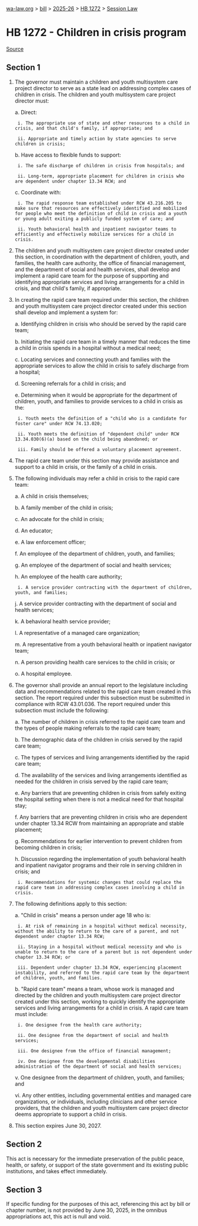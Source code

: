 [wa-law.org](/) > [bill](/bill/) > [2025-26](/bill/2025-26/) > [HB 1272](/bill/2025-26/hb/1272/) > [Session Law](/bill/2025-26/hb/1272/S.SL/)

# HB 1272 - Children in crisis program

[Source](http://lawfilesext.leg.wa.gov/biennium/2025-26/Pdf/Bills/Session%20Laws/House/1272-S.SL.pdf)

## Section 1
1. The governor must maintain a children and youth multisystem care project director to serve as a state lead on addressing complex cases of children in crisis. The children and youth multisystem care project director must:

    a. Direct:

        i. The appropriate use of state and other resources to a child in crisis, and that child's family, if appropriate; and

        ii. Appropriate and timely action by state agencies to serve children in crisis;

    b. Have access to flexible funds to support:

        i. The safe discharge of children in crisis from hospitals; and

        ii. Long-term, appropriate placement for children in crisis who are dependent under chapter 13.34 RCW; and

    c. Coordinate with:

        i. The rapid response team established under RCW 43.216.205 to make sure that resources are effectively identified and mobilized for people who meet the definition of child in crisis and a youth or young adult exiting a publicly funded system of care; and

        ii. Youth behavioral health and inpatient navigator teams to efficiently and effectively mobilize services for a child in crisis.

2. The children and youth multisystem care project director created under this section, in coordination with the department of children, youth, and families, the health care authority, the office of financial management, and the department of social and health services, shall develop and implement a rapid care team for the purpose of supporting and identifying appropriate services and living arrangements for a child in crisis, and that child's family, if appropriate.

3. In creating the rapid care team required under this section, the children and youth multisystem care project director created under this section shall develop and implement a system for:

    a. Identifying children in crisis who should be served by the rapid care team;

    b. Initiating the rapid care team in a timely manner that reduces the time a child in crisis spends in a hospital without a medical need;

    c. Locating services and connecting youth and families with the appropriate services to allow the child in crisis to safely discharge from a hospital;

    d. Screening referrals for a child in crisis; and

    e. Determining when it would be appropriate for the department of children, youth, and families to provide services to a child in crisis as the:

        i. Youth meets the definition of a "child who is a candidate for foster care" under RCW 74.13.020;

        ii. Youth meets the definition of "dependent child" under RCW 13.34.030(6)(a) based on the child being abandoned; or

        iii. Family should be offered a voluntary placement agreement.

4. The rapid care team under this section may provide assistance and support to a child in crisis, or the family of a child in crisis.

5. The following individuals may refer a child in crisis to the rapid care team:

    a. A child in crisis themselves;

    b. A family member of the child in crisis;

    c. An advocate for the child in crisis;

    d. An educator;

    e. A law enforcement officer;

    f. An employee of the department of children, youth, and families;

    g. An employee of the department of social and health services;

    h. An employee of the health care authority;

        i. A service provider contracting with the department of children, youth, and families;

    j. A service provider contracting with the department of social and health services;

    k. A behavioral health service provider;

    l. A representative of a managed care organization;

    m. A representative from a youth behavioral health or inpatient navigator team;

    n. A person providing health care services to the child in crisis; or

    o. A hospital employee.

6. The governor shall provide an annual report to the legislature including data and recommendations related to the rapid care team created in this section. The report required under this subsection must be submitted in compliance with RCW 43.01.036. The report required under this subsection must include the following:

    a. The number of children in crisis referred to the rapid care team and the types of people making referrals to the rapid care team;

    b. The demographic data of the children in crisis served by the rapid care team;

    c. The types of services and living arrangements identified by the rapid care team;

    d. The availability of the services and living arrangements identified as needed for the children in crisis served by the rapid care team;

    e. Any barriers that are preventing children in crisis from safely exiting the hospital setting when there is not a medical need for that hospital stay;

    f. Any barriers that are preventing children in crisis who are dependent under chapter 13.34 RCW from maintaining an appropriate and stable placement;

    g. Recommendations for earlier intervention to prevent children from becoming children in crisis;

    h. Discussion regarding the implementation of youth behavioral health and inpatient navigator programs and their role in serving children in crisis; and

        i. Recommendations for systemic changes that could replace the rapid care team in addressing complex cases involving a child in crisis.

7. The following definitions apply to this section:

    a. "Child in crisis" means a person under age 18 who is:

        i. At risk of remaining in a hospital without medical necessity, without the ability to return to the care of a parent, and not dependent under chapter 13.34 RCW;

        ii. Staying in a hospital without medical necessity and who is unable to return to the care of a parent but is not dependent under chapter 13.34 RCW; or

        iii. Dependent under chapter 13.34 RCW, experiencing placement instability, and referred to the rapid care team by the department of children, youth, and families.

    b. "Rapid care team" means a team, whose work is managed and directed by the children and youth multisystem care project director created under this section, working to quickly identify the appropriate services and living arrangements for a child in crisis. A rapid care team must include:

        i. One designee from the health care authority;

        ii. One designee from the department of social and health services;

        iii. One designee from the office of financial management;

        iv. One designee from the developmental disabilities administration of the department of social and health services;

    v. One designee from the department of children, youth, and families; and

    vi. Any other entities, including governmental entities and managed care organizations, or individuals, including clinicians and other service providers, that the children and youth multisystem care project director deems appropriate to support a child in crisis.

8. This section expires June 30, 2027.

## Section 2
This act is necessary for the immediate preservation of the public peace, health, or safety, or support of the state government and its existing public institutions, and takes effect immediately.

## Section 3
If specific funding for the purposes of this act, referencing this act by bill or chapter number, is not provided by June 30, 2025, in the omnibus appropriations act, this act is null and void.
